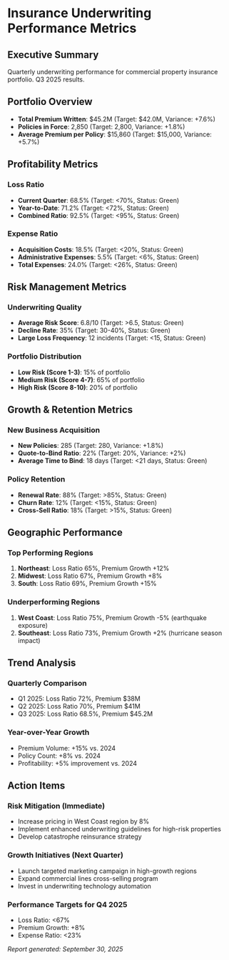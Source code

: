 # Insurance Underwriting Performance Metrics

## Executive Summary
Quarterly underwriting performance for commercial property insurance portfolio. Q3 2025 results.

## Portfolio Overview
- **Total Premium Written**: $45.2M (Target: $42.0M, Variance: +7.6%)
- **Policies in Force**: 2,850 (Target: 2,800, Variance: +1.8%)
- **Average Premium per Policy**: $15,860 (Target: $15,000, Variance: +5.7%)

## Profitability Metrics

### Loss Ratio
- **Current Quarter**: 68.5% (Target: <70%, Status: Green)
- **Year-to-Date**: 71.2% (Target: <72%, Status: Green)
- **Combined Ratio**: 92.5% (Target: <95%, Status: Green)

### Expense Ratio
- **Acquisition Costs**: 18.5% (Target: <20%, Status: Green)
- **Administrative Expenses**: 5.5% (Target: <6%, Status: Green)
- **Total Expenses**: 24.0% (Target: <26%, Status: Green)

## Risk Management Metrics

### Underwriting Quality
- **Average Risk Score**: 6.8/10 (Target: >6.5, Status: Green)
- **Decline Rate**: 35% (Target: 30-40%, Status: Green)
- **Large Loss Frequency**: 12 incidents (Target: <15, Status: Green)

### Portfolio Distribution
- **Low Risk (Score 1-3)**: 15% of portfolio
- **Medium Risk (Score 4-7)**: 65% of portfolio
- **High Risk (Score 8-10)**: 20% of portfolio

## Growth & Retention Metrics

### New Business Acquisition
- **New Policies**: 285 (Target: 280, Variance: +1.8%)
- **Quote-to-Bind Ratio**: 22% (Target: 20%, Variance: +2%)
- **Average Time to Bind**: 18 days (Target: <21 days, Status: Green)

### Policy Retention
- **Renewal Rate**: 88% (Target: >85%, Status: Green)
- **Churn Rate**: 12% (Target: <15%, Status: Green)
- **Cross-Sell Ratio**: 18% (Target: >15%, Status: Green)

## Geographic Performance

### Top Performing Regions
1. **Northeast**: Loss Ratio 65%, Premium Growth +12%
2. **Midwest**: Loss Ratio 67%, Premium Growth +8%
3. **South**: Loss Ratio 69%, Premium Growth +15%

### Underperforming Regions
1. **West Coast**: Loss Ratio 75%, Premium Growth -5% (earthquake exposure)
2. **Southeast**: Loss Ratio 73%, Premium Growth +2% (hurricane season impact)

## Trend Analysis

### Quarterly Comparison
- Q1 2025: Loss Ratio 72%, Premium $38M
- Q2 2025: Loss Ratio 70%, Premium $41M
- Q3 2025: Loss Ratio 68.5%, Premium $45.2M

### Year-over-Year Growth
- Premium Volume: +15% vs. 2024
- Policy Count: +8% vs. 2024
- Profitability: +5% improvement vs. 2024

## Action Items

### Risk Mitigation (Immediate)
- Increase pricing in West Coast region by 8%
- Implement enhanced underwriting guidelines for high-risk properties
- Develop catastrophe reinsurance strategy

### Growth Initiatives (Next Quarter)
- Launch targeted marketing campaign in high-growth regions
- Expand commercial lines cross-selling program
- Invest in underwriting technology automation

### Performance Targets for Q4 2025
- Loss Ratio: <67%
- Premium Growth: +8%
- Expense Ratio: <23%

*Report generated: September 30, 2025*
